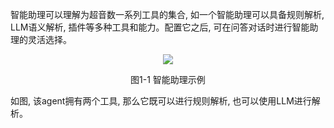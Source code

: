 智能助理可以理解为超音数一系列工具的集合, 如一个智能助理可以具备规则解析, LLM语义解析, 插件等多种工具和能力。配置它之后, 可在问答对话时进行智能助理的灵活选择。


<div align="center" >
    <img src=https://github.com/lxwcodemonkey/supersonic/blob/master/docs/images/agent.png/>
    <p>图1-1 智能助理示例</p>
</div>


如图, 该agent拥有两个工具, 那么它既可以进行规则解析, 也可以使用LLM进行解析。
